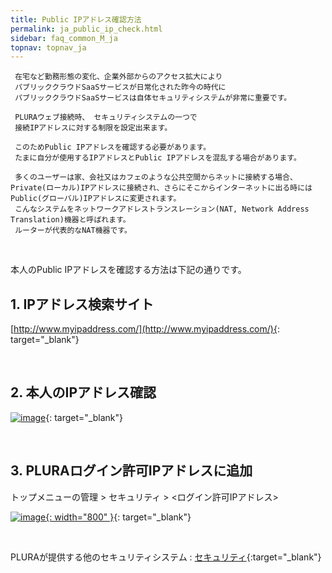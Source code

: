 ```yaml
---
title: Public IPアドレス確認方法
permalink: ja_public_ip_check.html
sidebar: faq_common_M_ja
topnav: topnav_ja
---
```


     在宅など勤務形態の変化、企業外部からのアクセス拡大により
     パブリッククラウドSaaSサービスが日常化された昨今の時代に
     パブリッククラウドSaaSサービスは自体セキュリティシステムが非常に重要です。

     PLURAウェブ接続時、 セキュリティシステムの一つで
     接続IPアドレスに対する制限を設定出来ます。

     このためPublic IPアドレスを確認する必要があります。
     たまに自分が使用するIPアドレスとPublic IPアドレスを混乱する場合があります。

     多くのユーザーは家、会社又はカフェのような公共空間からネットに接続する場合、Private(ローカル)IPアドレスに接続され、さらにそこからインターネットに出る時にはPublic(グローバル)IPアドレスに変更されます。
     こんなシステムをネットワークアドレストランスレーション(NAT, Network Address Translation)機器と呼ばれます。
     ルーターが代表的なNAT機器です。

<br />

本人のPublic IPアドレスを確認する方法は下記の通りです。

## 1. IPアドレス検索サイト
[http://www.myipaddress.com/](http://www.myipaddress.com/){: target="_blank"}

<br />

## 2. 本人のIPアドレス確認

 [![image](/docs/images/Additianal/publicIP/2.png)](/docs/images/Additianal/publicIP/2.png){: target="_blank"}

<br />

## 3. PLURAログイン許可IPアドレスに追加

トップメニューの管理 > セキュリティ > <ログイン許可IPアドレス>

 [![image](/docs/images/Additianal/publicIP/3.png){: width="800" }](/docs/images/Additianal/publicIP/3.png){: target="_blank"}


<br />

PLURAが提供する他のセキュリティシステム : [セキュリティ](https://qubitsec.github.io/ja_manage_security.html){:target="_blank"}

